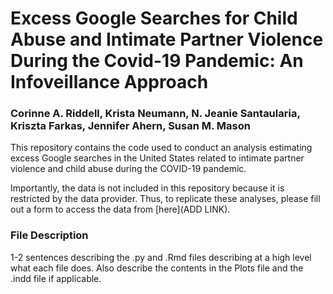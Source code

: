 # Excess Google Searches for Child Abuse and Intimate Partner Violence During the Covid-19 Pandemic: An Infoveillance Approach
### Corinne A. Riddell, Krista Neumann, N. Jeanie Santaularia, Kriszta Farkas, Jennifer Ahern, Susan M. Mason

This repository contains the code used to conduct an analysis estimating excess Google searches in the United States related to intimate partner violence and child abuse during the COVID-19 pandemic. 

Importantly, the data is not included in this repository because it is restricted by the data provider. Thus, to replicate these analyses, please fill out a form to access the data from [here](ADD LINK).

### File Description

1-2 sentences describing the .py and .Rmd files describing at a high level what each file does. Also describe the contents in the Plots file and the .indd file if applicable.

